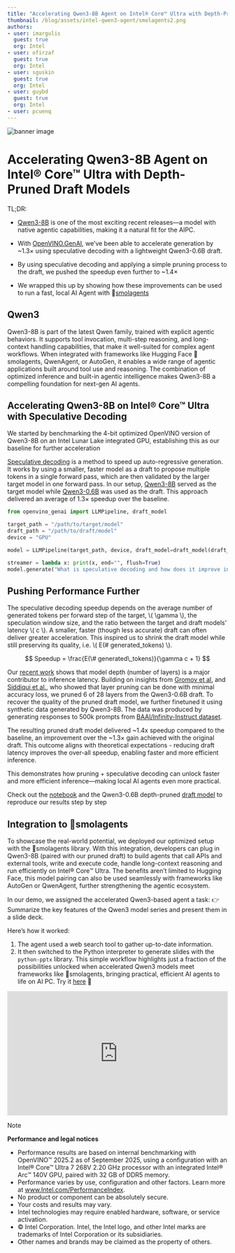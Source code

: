 ```yaml
---
title: "Accelerating Qwen3-8B Agent on Intel® Core™ Ultra with Depth-Pruned Draft Models" 
thumbnail: /blog/assets/intel-qwen3-agent/smolagents2.png
authors:
- user: imargulis
  guest: true
  org: Intel
- user: ofirzaf
  guest: true
  org: Intel  
- user: sguskin
  guest: true
  org: Intel  
- user: guybd
  guest: true
  org: Intel
- user: pcuenq
---
```

![banner image](/blog/assets/intel-qwen3-agent/smolagents2.png)

# Accelerating Qwen3-8B Agent on Intel® Core™ Ultra with Depth-Pruned Draft Models

TL;DR:

-   [Qwen3-8B](https://qwenlm.github.io/blog/qwen3/) is one of the most exciting recent releases—a model with  native agentic capabilities, making it a natural fit for the AIPC.

-   With [OpenVINO.GenAI](https://github.com/openvinotoolkit/openvino.genai), we’ve been able to accelerate generation by ~1.3× using speculative decoding with a lightweight Qwen3-0.6B draft.

-   By using speculative decoding and applying a simple pruning process to the draft, we pushed the speedup even further to ~1.4×

-   We wrapped this up by showing how these improvements can be used to run a fast, local AI Agent with 🤗[smolagents](https://github.com/huggingface/smolagents)

## Qwen3
Qwen3-8B is part of the latest Qwen family, trained with explicit agentic behaviors. It supports tool invocation, multi-step reasoning, and long-context handling capabilities, that make it well-suited for complex agent workflows. When integrated with frameworks like Hugging Face 🤗smolagents, QwenAgent, or AutoGen, it enables a wide range of agentic applications built around tool use and reasoning.
The combination of optimized inference and built-in agentic intelligence makes Qwen3-8B a compelling foundation for next-gen AI agents.


## Accelerating Qwen3-8B on Intel® Core™ Ultra with Speculative Decoding

We started by benchmarking the 4-bit optimized OpenVINO version of Qwen3-8B on an Intel Lunar Lake integrated GPU, establishing this as our baseline for further acceleration

[Speculative decoding](https://arxiv.org/abs/2211.17192) is a method to speed up auto-regressive generation. It works by using a smaller, faster model as a draft to propose multiple tokens in a single forward pass, which are then validated by the larger target model in one forward pass. In our setup, [Qwen3-8B](https://huggingface.co/Qwen/Qwen3-8B) served as the target model while [Qwen3-0.6B](https://huggingface.co/Qwen/Qwen3-0.6B) was used as the draft. This approach delivered an average of 1.3× speedup over the baseline.

```python
from openvino_genai import LLMPipeline, draft_model

target_path = "/path/to/target/model"
draft_path = "/path/to/draft/model"
device = "GPU"

model = LLMPipeline(target_path, device, draft_model=draft_model(draft_path, device))

streamer = lambda x: print(x, end="", flush=True)
model.generate("What is speculative decoding and how does it improve inference speed?", max_new_tokens=100, reamer=streamer)
```

## Pushing Performance Further

 The speculative decoding speedup depends on the average number of generated tokens per forward step of the target, \\( \gamma \\), the speculation window size, and the ratio between the target and draft models' latency \\( c \\). A smaller, faster (though less accurate) draft can often deliver greater acceleration. This inspired us to shrink the draft model while still preserving its quality, i.e. \\( E(\# generated\_tokens) \\).

$$
Speedup = \frac{E(\# generated\_tokens)}{\gamma c + 1}
$$

Our [recent work](https://huggingface.co/papers/2411.11055) shows that model depth (number of layers) is a major contributor to inference latency. Building on insights from [Gromov et al.](https://huggingface.co/papers/2403.17887) and [Siddiqui et al.](https://arxiv.org/abs/2407.16286), who showed that layer pruning can be done with minimal accuracy loss, we pruned 6 of 28 layers from the Qwen3-0.6B draft.
To recover the quality of the pruned draft model, we further finetuned it using synthetic data generated by Qwen3-8B.
The data was produced by generating responses to 500k prompts from [BAAI/Infinity-Instruct dataset](https://huggingface.co/datasets/BAAI/Infinity-Instruct).

The resulting pruned draft model delivered \~1.4x speedup compared to the baseline, an improvement over the \~1.3× gain achieved with the original draft. This outcome aligns with theoretical expectations - reducing draft latency improves the over-all speedup, enabling faster and more efficient inference.

This demonstrates how pruning + speculative decoding can unlock faster and more efficient inference—making local AI agents even more practical.

Check out the [notebook](https://github.com/guybd/openvino_notebooks/blob/latest/supplementary_materials/notebooks/qwen-3/qwen3.ipynb) and the Qwen3-0.6B depth-pruned [draft model](https://huggingface.co/OpenVINO/Qwen3-pruned-6L-from-0.6B-int8-ov) to reproduce our results step by step


## Integration to 🤗smolagents

To showcase the real-world potential, we deployed our optimized setup with the 🤗smolagents library. With this integration, developers can plug in Qwen3-8B (paired with our pruned draft) to build agents that call APIs and external tools, write and execute code, handle long-context reasoning and run efficiently on Intel® Core™ Ultra.
The benefits aren’t limited to Hugging Face, this model pairing can also be used seamlessly with frameworks like AutoGen or QwenAgent, further strengthening the agentic ecosystem.

In our demo, we assigned the accelerated Qwen3-based agent a task: 👉 Summarize the key features of the Qwen3 model series and present them in a slide deck.

Here’s how it worked:
1.	The agent used a web search tool to gather up-to-date information.
2.	It then switched to the Python interpreter to generate slides with the `python-pptx` library.
This simple workflow highlights just a fraction of the possibilities unlocked when accelerated Qwen3 models meet frameworks like 🤗smolagents, bringing practical, efficient AI agents to life on AI PC. Try it [here](https://github.com/guybd/openvino_notebooks/blob/latest/supplementary_materials/notebooks/qwen-3/smolagents/qwen3_agent.ipynb) 🚀

<iframe width="100%" style="aspect-ratio: 16 / 9;"src="https://youtu.be/irSDd5lNxIk" title="YouTube video player" frameborder="0" allow="accelerometer; autoplay; clipboard-write; encrypted-media; gyroscope; picture-in-picture" allowfullscreen></iframe>

> [!NOTE]
> **Performance and legal notices**
>
> - Performance results are based on internal benchmarking with OpenVINO™ 2025.2 as of September 2025, using a configuration with an Intel® Core™ Ultra 7 268V 2.20 GHz processor with an integrated Intel® Arc™ 140V GPU, paired with 32 GB of DDR5 memory.
> - Performance varies by use, configuration and other factors. Learn more at www.Intel.com/PerformanceIndex.
> - No product or component can be absolutely secure.
> - Your costs and results may vary.
> - Intel technologies may require enabled hardware, software, or service activation.
> - © Intel Corporation. Intel, the Intel logo, and other Intel marks are trademarks of Intel Corporation or its subsidiaries.
> - Other names and brands may be claimed as the property of others.

